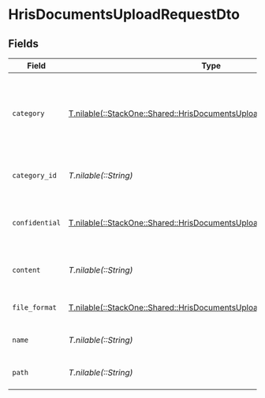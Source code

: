 # HrisDocumentsUploadRequestDto


## Fields

| Field                                                                                                                                        | Type                                                                                                                                         | Required                                                                                                                                     | Description                                                                                                                                  | Example                                                                                                                                      |
| -------------------------------------------------------------------------------------------------------------------------------------------- | -------------------------------------------------------------------------------------------------------------------------------------------- | -------------------------------------------------------------------------------------------------------------------------------------------- | -------------------------------------------------------------------------------------------------------------------------------------------- | -------------------------------------------------------------------------------------------------------------------------------------------- |
| `category`                                                                                                                                   | [T.nilable(::StackOne::Shared::HrisDocumentsUploadRequestDtoCategory)](../../models/shared/hrisdocumentsuploadrequestdtocategory.md)         | :heavy_minus_sign:                                                                                                                           | The category to be associated with the file to be uploaded. Id will take precedence over name.                                               | {<br/>"name": "reports",<br/>"id": "550e8400-e29b-41d4-a716-446655440000"<br/>}                                                              |
| `category_id`                                                                                                                                | *T.nilable(::String)*                                                                                                                        | :heavy_minus_sign:                                                                                                                           | The categoryId of the documents                                                                                                              | 6530                                                                                                                                         |
| `confidential`                                                                                                                               | [T.nilable(::StackOne::Shared::HrisDocumentsUploadRequestDtoConfidential)](../../models/shared/hrisdocumentsuploadrequestdtoconfidential.md) | :heavy_minus_sign:                                                                                                                           | The confidentiality level of the file to be uploaded                                                                                         |                                                                                                                                              |
| `content`                                                                                                                                    | *T.nilable(::String)*                                                                                                                        | :heavy_minus_sign:                                                                                                                           | The base64 encoded content of the file to upload                                                                                             | VGhpcyBpc24ndCByZWFsbHkgYSBzYW1wbGUgZmlsZSwgYnV0IG5vIG9uZSB3aWxsIGV2ZXIga25vdyE                                                              |
| `file_format`                                                                                                                                | [T.nilable(::StackOne::Shared::HrisDocumentsUploadRequestDtoFileFormat)](../../models/shared/hrisdocumentsuploadrequestdtofileformat.md)     | :heavy_minus_sign:                                                                                                                           | The file format of the file                                                                                                                  |                                                                                                                                              |
| `name`                                                                                                                                       | *T.nilable(::String)*                                                                                                                        | :heavy_minus_sign:                                                                                                                           | The filename of the file to upload                                                                                                           | weather-forecast                                                                                                                             |
| `path`                                                                                                                                       | *T.nilable(::String)*                                                                                                                        | :heavy_minus_sign:                                                                                                                           | The path for the file to be uploaded to                                                                                                      | /path/to/file                                                                                                                                |